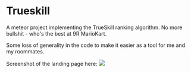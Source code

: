 # Trueskill

A meteor project implementing the TrueSkill ranking algorithm. No more bullshit - who's the best at 9R MarioKart.

Some loss of generality in the code to make it easier as a tool for me and my roommates. 

Screenshot of the landing page here:
<img src="http://i.imgur.com/0MNVt4x.png"/>

